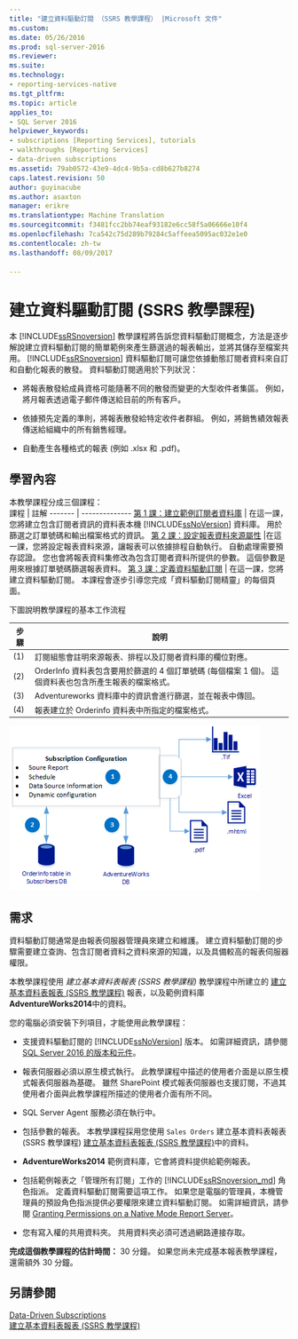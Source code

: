 ```yaml
---
title: "建立資料驅動訂閱 （SSRS 教學課程） |Microsoft 文件"
ms.custom: 
ms.date: 05/26/2016
ms.prod: sql-server-2016
ms.reviewer: 
ms.suite: 
ms.technology:
- reporting-services-native
ms.tgt_pltfrm: 
ms.topic: article
applies_to:
- SQL Server 2016
helpviewer_keywords:
- subscriptions [Reporting Services], tutorials
- walkthroughs [Reporting Services]
- data-driven subscriptions
ms.assetid: 79ab0572-43e9-4dc4-9b5a-cd8b627b8274
caps.latest.revision: 50
author: guyinacube
ms.author: asaxton
manager: erikre
ms.translationtype: Machine Translation
ms.sourcegitcommit: f3481fcc2bb74eaf93182e6cc58f5a06666e10f4
ms.openlocfilehash: 7ca542c75d289b79284c5affeea5095ac032e1e0
ms.contentlocale: zh-tw
ms.lasthandoff: 08/09/2017

---
```

# <a name="create-a-data-driven-subscription-ssrs-tutorial"></a>建立資料驅動訂閱 (SSRS 教學課程)
本 [!INCLUDE[ssRSnoversion](../includes/ssrsnoversion-md.md)] 教學課程將告訴您資料驅動訂閱概念，方法是逐步解說建立資料驅動訂閱的簡單範例來產生篩選過的報表輸出，並將其儲存至檔案共用。 
[!INCLUDE[ssRSnoversion](../includes/ssrsnoversion-md.md)] 資料驅動訂閱可讓您依據動態訂閱者資料來自訂和自動化報表的散發。 資料驅動訂閱適用於下列狀況：  
  
-   將報表散發給成員資格可能隨著不同的散發而變更的大型收件者集區。 例如，將月報表透過電子郵件傳送給目前的所有客戶。  
  
-   依據預先定義的準則，將報表散發給特定收件者群組。 例如，將銷售績效報表傳送給組織中的所有銷售經理。
+ 自動產生各種格式的報表 (例如 .xlsx 和 .pdf)。  
  
## <a name="what-you-will-learn"></a>學習內容  
 本教學課程分成三個課程：  
 課程 | 註解
 ------- | --------------
 [第 1 課：建立範例訂閱者資料庫](../reporting-services/lesson-1-creating-a-sample-subscriber-database.md) | 在這一課，您將建立包含訂閱者資訊的資料表本機 [!INCLUDE[ssNoVersion](../includes/ssnoversion-md.md)] 資料庫。 用於篩選之訂單號碼和輸出檔案格式的資訊。
[第 2 課：設定報表資料來源屬性](../reporting-services/lesson-2-modifying-the-report-data-source-properties.md) |在這一課，您將設定報表資料來源，讓報表可以依據排程自動執行。 自動處理需要預存認證。 您也會將報表資料集修改為包含訂閱者資料所提供的參數。 這個參數是用來根據訂單號碼篩選報表資料。
 [第 3 課：定義資料驅動訂閱](../reporting-services/lesson-3-defining-a-data-driven-subscription.md) | 在這一課，您將建立資料驅動訂閱。 本課程會逐步引導您完成「資料驅動訂閱精靈」的每個頁面。

 下圖說明教學課程的基本工作流程

步驟  |說明 
---------|---------
(1)     |  訂閱組態會註明來源報表、排程以及訂閱者資料庫的欄位對應。        
(2)     | OrderInfo 資料表包含要用於篩選的 4 個訂單號碼 (每個檔案 1 個)。 這個資料表也包含所產生報表的檔案格式。
(3)     | Adventureworks 資料庫中的資訊會進行篩選，並在報表中傳回。 
(4)     | 報表建立於 Orderinfo 資料表中所指定的檔案格式。

 
 
   ![ssrs_tutorial_datadriven_flow](../reporting-services/media/ssrs-tutorial-datadriven-flow.png) 
  
## <a name="requirements"></a>需求  
資料驅動訂閱通常是由報表伺服器管理員來建立和維護。 建立資料驅動訂閱的步驟需要建立查詢、包含訂閱者資料之資料來源的知識，以及具備較高的報表伺服器權限。  
  
本教學課程使用 *建立基本資料表報表 &#40;SSRS 教學課程&#41;* 教學課程中所建立的 [建立基本資料表報表 &#40;SSRS 教學課程&#41;](../reporting-services/create-a-basic-table-report-ssrs-tutorial.md) 報表，以及範例資料庫 **AdventureWorks2014**中的資料。  
  
您的電腦必須安裝下列項目，才能使用此教學課程：  
  
-   支援資料驅動訂閱的 [!INCLUDE[ssNoVersion](../includes/ssnoversion-md.md)] 版本。 如需詳細資訊，請參閱 [SQL Server 2016 的版本和元件](../sql-server/editions-and-components-of-sql-server-2016.md)。  
  
-   報表伺服器必須以原生模式執行。 此教學課程中描述的使用者介面是以原生模式報表伺服器為基礎。 雖然 SharePoint 模式報表伺服器也支援訂閱，不過其使用者介面與此教學課程所描述的使用者介面有所不同。  
  
-   SQL Server Agent 服務必須在執行中。  
  
-   包括參數的報表。 本教學課程採用您使用 `Sales Orders` 建立基本資料表報表 &#40;SSRS 教學課程&#41; [建立基本資料表報表 &#40;SSRS 教學課程&#41;](../reporting-services/create-a-basic-table-report-ssrs-tutorial.md)中的資料。  
  
-   **AdventureWorks2014** 範例資料庫，它會將資料提供給範例報表。  
  
-   包括範例報表之「管理所有訂閱」工作的 [!INCLUDE[ssRSnoversion_md](../includes/ssrsnoversion-md.md)] 角色指派。 定義資料驅動訂閱需要這項工作。 如果您是電腦的管理員，本機管理員的預設角色指派提供必要權限來建立資料驅動訂閱。 如需詳細資訊，請參閱 [Granting Permissions on a Native Mode Report Server](../reporting-services/security/granting-permissions-on-a-native-mode-report-server.md)。  
  
-   您有寫入權的共用資料夾。 共用資料夾必須可透過網路連接存取。  
  
**完成這個教學課程的估計時間：** 30 分鐘。 如果您尚未完成基本報表教學課程，還需額外 30 分鐘。  
  
## <a name="see-also"></a>另請參閱  
[Data-Driven Subscriptions](../reporting-services/subscriptions/data-driven-subscriptions.md)  
[建立基本資料表報表 &#40;SSRS 教學課程&#41;](../reporting-services/create-a-basic-table-report-ssrs-tutorial.md)
 


